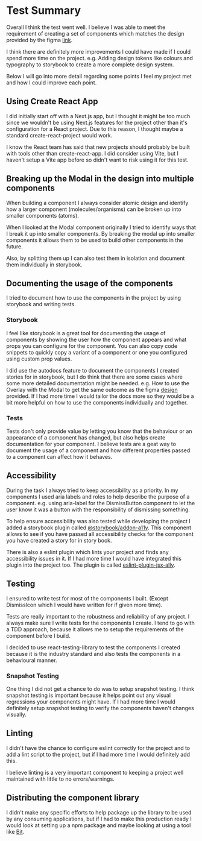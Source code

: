 # Test Summary

Overall I think the test went well. I believe I was able to meet the requirement of creating a set of components which matches the design provided by the figma [link](https://www.figma.com/file/mkYgvC0aTWgcHNyniGQUsb/Modal---UI-challenge?type=design&node-id=0%3A118&mode=dev).

I think there are definitely more improvements I could have made if I could spend more time on the project. e.g. Adding design tokens like colours and typography to storybook to create a more complete design system.

Below I will go into more detail regarding some points I feel my project met and how I could improve each point.

## Using Create React App

I did initially start off with a Next.js app, but I thought it might be too much since we wouldn't be using Next.js features for the project other than it's configuration for a React project. Due to this reason, I thought maybe a standard create-react-project would work.

I know the React team has said that new projects should probably be built with tools other than create-react-app. I did consider using Vite, but I haven't setup a Vite app before so didn't want to risk using it for this test.

## Breaking up the Modal in the design into multiple components

When building a component I always consider atomic design and identify how a larger component (molecules/organisms) can be broken up into smaller components (atoms).

When I looked at the Modal component originally I tried to identify ways that I break it up into smaller components. By breaking the modal up into smaller components it allows them to be used to build other components in the future.

Also, by splitting them up I can also test them in isolation and document them individually in storybook.

## Documenting the usage of the components

I tried to document how to use the components in the project by using storybook and writing tests.

### Storybook

I feel like storybook is a great tool for documenting the usage of components by showing the user how the component appears and what props you can configure for the component. You can also copy code snippets to quickly copy a variant of a component or one you configured using custom prop values.

I did use the autodocs feature to document the components I created stories for in storybook, but I do think that there are some cases where some more detailed documentation might be needed. e.g. How to use the Overlay with the Modal to get the same outcome as the figma [design](<(https://www.figma.com/file/mkYgvC0aTWgcHNyniGQUsb/Modal---UI-challenge?type=design&node-id=0%3A118&mode=dev)>) provided. If I had more time I would tailor the docs more so they would be a bit more helpful on how to use the components individually and together.

### Tests

Tests don't only provide value by letting you know that the behaviour or an appearance of a component has changed, but also helps create documentation for your component. I believe tests are a geat way to document the usage of a component and how different properties passed to a component can affect how it behaves.

## Accessibility

During the task I always tried to keep accessibility as a priority. In my components I used aria labels and roles to help describe the purpose of a component. e.g. using aria-label for the DismissButton component to let the user know it was a button with the responsibility of dismissing something.

To help ensure accessibility was also tested while developing the project I added a storybook plugin called [@storybook/addon-a11y](https://storybook.js.org/addons/@storybook/addon-a11y). This component allows to see if you have passed all accessibility checks for the component you have created a story for in story book.

There is also a eslint plugin which lints your project and finds any accessibility issues in it. If I had more time I would have integrated this plugin into the project too. The plugin is called [eslint-plugin-jsx-ally](https://www.npmjs.com/package/eslint-plugin-jsx-a11y).

## Testing

I ensured to write test for most of the components I built. (Except DismissIcon which I would have written for if given more time).

Tests are really important to the robustness and reliability of any project. I always make sure I write tests for the components I create. I tend to go with a TDD approach, because it allows me to setup the requirements of the component before I build.

I decided to use react-testing-library to test the components I created because it is the industry standard and also tests the components in a behavioural manner.

### Snapshot Testing

One thing I did not get a chance to do was to setup snapshot testing. I think snapshot testing is important because it helps point out any visual regressions your components might have. If I had more time I would definitely setup snapshot testing to verify the components haven't changes visually.

## Linting
I didn't have the chance to configure eslint correctly for the project and to add a lint script to the project, but if I had more time I would definitely add this.

I believe linting is a very important component to keeping a project well maintained with little to no errors/warnings.


## Distributing the component library

I didn't make any specific efforts to help package up the library to be used by any consuming applications, but if I had to make this production ready I would look at setting up a npm package and maybe looking at using a tool like [Bit](https://bit.dev/).

